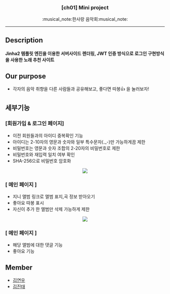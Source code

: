 <h3 align="center">[ch01] Mini project</h3>
<p align="center">
  :musical_note:한사랑 음악회:musical_note:
</p>

* * *
## Description
#### Jinha2 템플릿 엔진을 이용한 서버사이드 렌더링, JWT 인증 방식으로 로그인 구현방식을 사용한 노래 추천 사이트


## Our purpose
* 각자의 음악 취향을 다른 사람들과 공유해보고, 좋다면 따봉:+1: 을 눌러보자! 


## 세부기능
### [회원가입 & 로그인 페이지]
* 이전 회원들과의 아이디 중복확인 기능
* 아이디는 2-10자의 영문과 숫자와 일부 특수문자(._-)만 가능하게끔 제한
* 비밀번호는 영문과 숫자 조합의 2-20자의 비밀번호로 제한
* 비밀번호와 재입력 일치 여부 확인
* SHA-256으로 비밀번호 암호화

<p align="center"><img src="https://user-images.githubusercontent.com/50096655/121306020-51f10180-c939-11eb-9637-4ddcad5e5032.gif"></img></p>




### [ 메인 페이지 ]
* 지니 앨범 링크로 앨범 표지,곡 정보 받아오기
* 좋아요 따봉 표시
* 자신이 추가 한 앨범만 삭제 가능하게 제한

<p align="center"><img src="https://user-images.githubusercontent.com/50096655/121307007-77cad600-c93a-11eb-99e3-b27cc6ab60d3.gif"></img></p>


### [ 메인 페이지 ]
* 해당 앨범에 대한 댓글 기능
* 좋아요 기능



## Member
* [김연우](https://github.com/Yeonwoo-Kim)
* [김진태](https://github.com/swcide)

